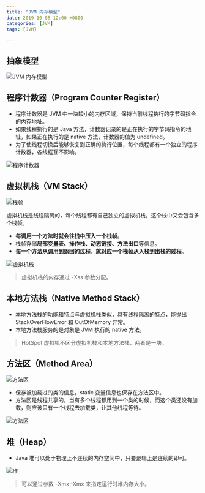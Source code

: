```yaml
---
title: "JVM 内存模型"
date: 2019-10-08 12:00 +0800
categories: [JVM]
tags: [JVM]

---
```


## 抽象模型

![JVM 内存模型](https://cloudli.top/assets/img/posts/jvm_memory.png)

## 程序计数器（Program Counter Register）

- 程序计数器是 JVM 中一块较小的内存区域，保持当前线程执行的字节码指令的内存地址。
- 如果线程执行的是 Java 方法，计数器记录的是正在执行的字节码指令的地址，如果正在执行的是 native 方法，计数器的值为 undefined。
- 为了使线程切换后能够恢复到正确的执行位置，每个线程都有一个独立的程序计数器，各线程互不影响。

![程序计数器](https://cloudli.top/assets/img/posts/jvm_program_counter_register_mind.jpg)

## 虚拟机栈（VM Stack）

![栈帧](https://cloudli.top/assets/img/posts/stack_frame.png)

虚拟机栈是线程隔离的，每个线程都有自己独立的虚拟机栈，这个栈中又会包含多个栈帧。
- **每调用一个方法时就会往栈中压入一个栈帧**。
- 栈帧存储**局部变量表、操作栈、动态链接、方法出口**等信息。
- **每一个方法从调用到返回的过程，就对应一个栈帧从入栈到出栈的过程**。

![虚拟机栈](https://cloudli.top/assets/img/posts/jvm_stack_mind.jpg)

> 虚拟机栈的内存通过 -Xss 参数分配。

## 本地方法栈（Native Method Stack）

- 本地方法栈的功能和特点与虚拟机栈类似，具有线程隔离的特点，能抛出 StackOverFlowError 和 OutOfMemory 异常。
- 本地方法栈服务的是对象是 JVM 执行的 native 方法。

> HotSpot 虚拟机不区分虚拟机栈和本地方法栈，两者是一块。

## 方法区（Method Area）

![方法区](https://cloudli.top/assets/img/posts/method_area.png)

- 保存被加载过的类的信息，static 变量信息也保存在方法区中。
- 方法区是线程共享的，当有多个线程都用到一个类的时候，而这个类还没有加载，则应该只有一个线程去加载类，让其他线程等待。

![方法区](https://cloudli.top/assets/img/posts/jvm_method_area_mind.jpg)

## 堆（Heap）

- Java 堆可以处于物理上不连续的内存空间中，只要逻辑上是连续的即可。

![堆](https://cloudli.top/assets/img/posts/jvm_heap_mind.jpg)

> 可以通过参数 -Xmx -Xmx 来指定运行时堆内存大小。